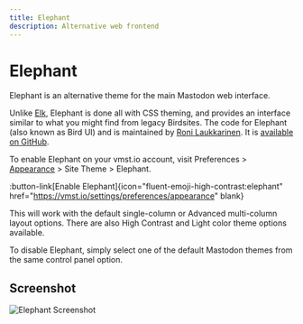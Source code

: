 ```yaml
---
title: Elephant
description: Alternative web frontend
---
```


# Elephant

Elephant is an alternative theme for the main Mastodon web interface.

Unlike [Elk](/clients/elk), Elephant is done all with CSS theming, and provides an interface similar to what you might find from legacy Birdsites.
The code for Elephant (also known as Bird UI) and is maintained by [Roni Laukkarinen](https://vmst.io/@rolle@mementomori.social).
It is [available on GitHub](https://github.com/ronilaukkarinen/mastodon-bird-ui).

To enable Elephant on your vmst.io account, visit Preferences > [Appearance](https://vmst.io/settings/preferences/appearance) > Site Theme > Elephant.

:button-link[Enable Elephant]{icon="fluent-emoji-high-contrast:elephant" href="https://vmst.io/settings/preferences/appearance" blank}

This will work with the default single-column or Advanced multi-column layout options.
There are also High Contrast and Light color theme options available.

To disable Elephant, simply select one of the default Mastodon themes from the same control panel option.

## Screenshot

![Elephant Screenshot](/elephant-screenshot.png)